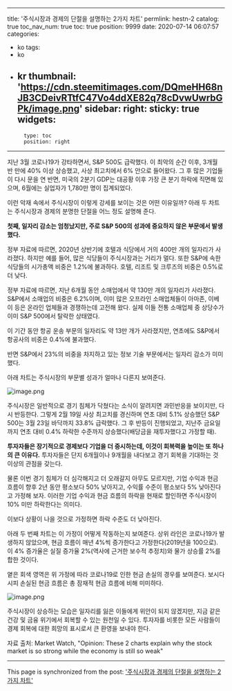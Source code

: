 
---
title: '주식시장과 경제의 단절을 설명하는 2가지 차트'
permlink: hestn-2
catalog: true
toc_nav_num: true
toc: true
position: 9999
date: 2020-07-14 06:07:57
categories:
- ko
tags:
- ko
- kr
thumbnail: 'https://cdn.steemitimages.com/DQmeHH68nJB3CDeivRTtfC47Vo4ddXE82q78cDvwUwrbGPk/image.png'
sidebar:
    right:
        sticky: true
widgets:
    -
        type: toc
        position: right
---


지난 3월 코로나19가 강타하면서, S&P 500도 급락했다. 이 최악의 순간 이후, 3개월 반 만에 40% 이상 상승했고, 사상 최고치에서 6% 안으로 들어왔다. 그 후 많은 기업들이 다시 문을 연 반면, 미국의 2분기 GDP는 대공황 이후 가장 큰 분기 하락에 직면해 있으며, 6월에는 실업자가 1,780만 명이 집계되었다.​

이런 악재 속에서 주식시장이 이렇게 강세를 보이는 것은 어떤 이유일까? 아래 두 차트는 주식시장과 경제의 분명한 단절을 어느 정도 설명해 준다.​

**첫째, 일자리 감소는 엄청났지만, 주로 S&P 500의 성과에 중요하지 않은 부문에서 발생했다.**​

정부 자료에 따르면, 2020년 상반기에 호텔과 식당에서 거의 400만 개의 일자리가 사라졌다. 하지만 예를 들어, 많은 식당들이 주식시장과는 거리가 멀다. 또한 S&P에 속한 식당들의 시가총액 비중은 1.2%에 불과하다. 호텔, 리조트 및 크루즈의 비중은 0.5%로 더 낮다.​

정부 자료에 따르면, 지난 6개월 동안 소매업에서 약 130만 개의 일자리가 사라졌다. S&P에서 소매업의 비중은 6.2%이며, 이미 많은 오프라인 소매업체들이 아마존, 이베이 등은 온라인 업체들과 경쟁하는데 고전해 왔다. 실제 이들 전통 소매업체 중 상당수가 이미 S&P 500에서 탈락한 상태였다.​

이 기간 동안 항공 운송 부문의 일자리도 약 13만 개가 사라졌지만, 연초에도 S&P에서 항공사의 비중은 0.4%에 불과했다.​

반면 S&P에서 23%의 비중을 차지하고 있는 정보 기술 부문에서는 일자리 감소가 미미했다.​

아래 차트는 주식시장의 부문별 성과가 얼마나 다른지 보여준다. 

![image.png](https://cdn.steemitimages.com/DQmeHH68nJB3CDeivRTtfC47Vo4ddXE82q78cDvwUwrbGPk/image.png)

주식시장은 일반적으로 경기 침체가 닥쳤다는 소식이 알려지면 과민반응을 보이지만, 다시 반등한다. 그렇게 2월 19일 사상 최고치를 경신하며 연초 대비 5.1% 상승했던 S&P 500는 3월 23일 바닥까지 33.8% 급락했다. 그 후 반등이 진행되었고, 지난주 금요일까지 연초 대비 0.4% 하락한 수준까지 상승했다(배당금을 재투자했다고 가정할 때).​

**투자자들은 장기적으로 경제보다 기업을 더 중시하는데, 이것이 회복력을 높이는 또 하나의 큰 이유다.** 투자자들은 단지 6개월이나 9개월을 내다보고 경기 회복을 기대하는 것 이상의 관점을 갖는다. ​

물론 이번 경기 침체가 더 심각해지고 더 오래갈지 아무도 모르지만, 기업 수익과 현금 흐름이 향후 2년 동안 평소보다 50% 낮아지고, 수익률 수준이 평소보다 5% 낮아진다고 가정해 보자. 이러한 기업 수익과 현금 흐름의 하락을 현재로 할인하면 주식시장이 10% 미만 하락한다는 의미다.​

이보다 상황이 나을 것으로 가정하면 하락 수준도 더 낮아진다.​

아래 두 번째 차트는 이 가정이 어떻게 작동하는지 보여준다. 상위 라인은 코로나19가 발생하지 않았으며, 현금 흐름이 매년 4%씩 증가한다고 가정한다(2019년을 100으로). 이 4% 증가율은 실질 증가율 2%(역사에 근거한 보수적 추정치)와 물가 상승률 2%를 합한 것이다.​

옅은 회색 영역은 위 가정에 따라 코로나19로 인한 현금 손실의 경우를 보여준다. 보시다시피 손실된 현금 흐름은 총 잠재적 현금 흐름에 비해 미미하다.

![image.png](https://cdn.steemitimages.com/DQmbHNdws9Vqh3msJdKjBP6DXnzbJ2pm5tFqHoUwe7WPWCy/image.png)

주식시장이 상승하는 모습은 일자리를 잃은 이들에게 위안이 되지 않겠지만, 지금 같은 건강 및 금융 위기에서 회복할 수 있는 원천일 수 있다. 투자자를 비롯한 모든 사람들이 경제 회복에 대한 희망의 표시로서 큰 환영을 보내야 한다.​

자료 출처: Market Watch, "Opinion: These 2 charts explain why the stock market is so strong while the economy is still so weak"

- - -

This page is synchronized from the post: ['주식시장과 경제의 단절을 설명하는 2가지 차트'](https://steemit.com/@pius.pius/hestn-2)
